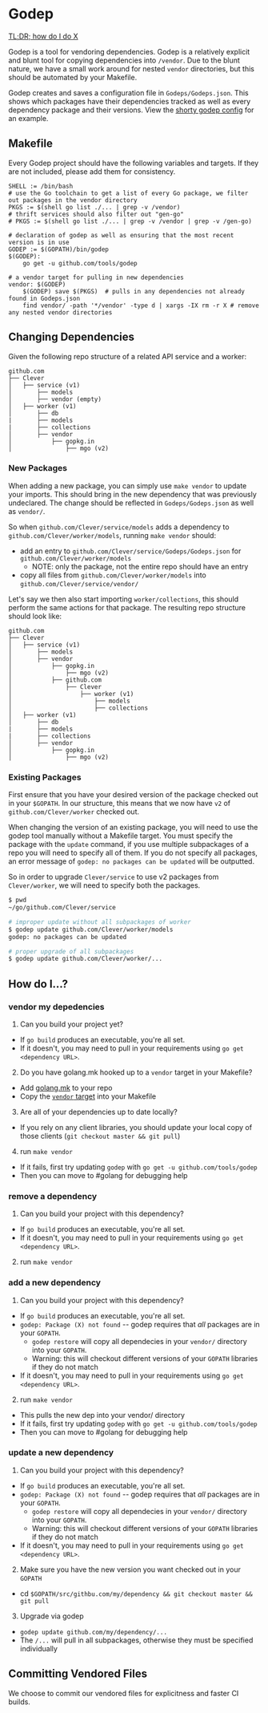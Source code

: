 # Godep

[TL;DR; how do I do X](#how-do-i)

Godep is a tool for vendoring dependencies.
Godep is a relatively explicit and blunt tool for copying dependencies into `/vendor`.
Due to the blunt nature, we have a small work around for nested `vendor` directories, but this should be automated by your Makefile.

Godep creates and saves a configuration file in `Godeps/Godeps.json`.
This shows which packages have their dependencies tracked as well as every dependency package and their versions.
View the [shorty godep config](https://github.com/Clever/shorty/blob/master/Godeps/Godeps.json) for an example.


## Makefile

Every Godep project should have the following variables and targets.
If they are not included, please add them for consistency.

```make
SHELL := /bin/bash
# use the Go toolchain to get a list of every Go package, we filter out packages in the vendor directory
PKGS := $(shell go list ./... | grep -v /vendor)
# thrift services should also filter out "gen-go"
# PKGS := $(shell go list ./... | grep -v /vendor | grep -v /gen-go)

# declaration of godep as well as ensuring that the most recent version is in use
GODEP := $(GOPATH)/bin/godep
$(GODEP):
    go get -u github.com/tools/godep

# a vendor target for pulling in new dependencies
vendor: $(GODEP)
    $(GODEP) save $(PKGS)  # pulls in any dependencies not already found in Godeps.json
    find vendor/ -path '*/vendor' -type d | xargs -IX rm -r X # remove any nested vendor directories
```


## Changing Dependencies

Given the following repo structure of a related API service and a worker:
```
github.com
├── Clever
│   ├── service (v1)
│       ├── models
│       ├── vendor (empty)
│   ├── worker (v1)
│       ├── db
|       ├── models
|       ├── collections
│       ├── vendor
│           ├── gopkg.in
│               ├── mgo (v2)
```

### New Packages 
When adding a new package, you can simply use `make vendor` to update your imports.
This should bring in the new dependency that was previously undeclared.
The change should be reflected in `Godeps/Godeps.json` as well as `vendor/`.

So when `github.com/Clever/service/models` adds a dependency to `github.com/Clever/worker/models`, running `make vendor` should:
- add an entry to `github.com/Clever/service/Godeps/Godeps.json` for `github.com/Clever/worker/models`
  - NOTE: only the package, not the entire repo should have an entry
- copy all files from `github.com/Clever/worker/models` into `github.com/Clever/service/vendor/`

Let's say we then also start importing `worker/collections`, this should perform the same actions for that package.
The resulting repo structure should look like:

```
github.com
├── Clever
│   ├── service (v1)
│       ├── models
│       ├── vendor
│           ├── gopkg.in
│               ├── mgo (v2)
│           ├── github.com
│               ├── Clever
│                   ├── worker (v1)
│                       ├── models
│                       ├── collections
│   ├── worker (v1)
│       ├── db
|       ├── models
|       ├── collections
│       ├── vendor
│           ├── gopkg.in
│               ├── mgo (v2)
```

### Existing Packages

First ensure that you have your desired version of the package checked out in your `$GOPATH`.
In our structure, this means that we now have `v2` of `github.com/Clever/worker` checked out.

When changing the version of an existing package, you will need to use the godep tool manually without a Makefile target.
You must specify the package with the `update` command, if you use multiple subpackages of a repo you will need to specify all of them.
If you do not specify all packages, an error message of `godep: no packages can be updated` will be outputted.

So in order to upgrade `Clever/service` to use v2 packages from `Clever/worker`, we will need to specify both the packages.

```bash
$ pwd
~/go/github.com/Clever/service

# improper update without all subpackages of worker
$ godep update github.com/Clever/worker/models
godep: no packages can be updated

# proper upgrade of all subpackages
$ godep update github.com/Clever/worker/...
```

## How do I...?

### vendor my depedencies

1. Can you build your project yet?
  - If `go build` produces an executable, you're all set.
  - If it doesn't, you may need to pull in your requirements using `go get <dependency URL>`.
2. Do you have golang.mk hooked up to a `vendor` target in your Makefile?
  - Add [golang.mk](https://github.com/Clever/dev-handbook/blob/master/make/golang.mk) to your repo
  - Copy the [`vendor` target](https://github.com/Clever/shorty/blob/master/Makefile) into your Makefile
3. Are all of your dependencies up to date locally?
  - If you rely on any client libraries, you should update your local copy of those clients (`git checkout master && git pull`)
4. run `make vendor`
  - If it fails, first try updating `godep` with `go get -u github.com/tools/godep`
  - Then you can move to #golang for debugging help

### remove a dependency

1. Can you build your project with this dependency?
  - If `go build` produces an executable, you're all set.
  - If it doesn't, you may need to pull in your requirements using `go get <dependency URL>`.
2. run `make vendor`

### add a new dependency

1. Can you build your project with this dependency?
  - If `go build` produces an executable, you're all set.
  - `godep: Package (X) not found` -- godep requires that *all* packages are in your `GOPATH`.
    - `godep restore` will copy all dependecies in your `vendor/` directory into your `GOPATH`.
    - Warning: this will checkout different versions of your `GOPATH` libraries if they do not match
  - If it doesn't, you may need to pull in your requirements using `go get <dependency URL>`.
2. run `make vendor`
  - This pulls the new dep into your vendor/ directory
  - If it fails, first try updating `godep` with `go get -u github.com/tools/godep`
  - Then you can move to #golang for debugging help

### update a new dependency

1. Can you build your project with this dependency?
  - If `go build` produces an executable, you're all set.
  - `godep: Package (X) not found` -- godep requires that *all* packages are in your `GOPATH`.
    - `godep restore` will copy all dependecies in your `vendor/` directory into your `GOPATH`.
    - Warning: this will checkout different versions of your `GOPATH` libraries if they do not match
  - If it doesn't, you may need to pull in your requirements using `go get <dependency URL>`.
2. Make sure you have the new version you want checked out in your `GOPATH`
  - cd `$GOPATH/src/githbu.com/my/dependency && git checkout master && git pull`
3. Upgrade via godep
  - `godep update github.com/my/dependency/...`
  - The `/...` will pull in all subpackages, otherwise they must be specified individually

## Committing Vendored Files

We choose to commit our vendored files for explicitness and faster CI builds.
